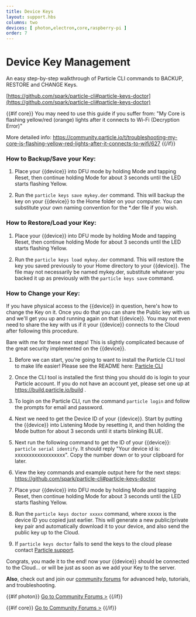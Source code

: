 ```yaml
---
title: Device Keys
layout: support.hbs
columns: two
devices: [ photon,electron,core,raspberry-pi ]
order: 7
---
```


Device Key Management
===

An easy step-by-step walkthrough of Particle CLI commands to BACKUP, RESTORE and CHANGE Keys.

[https://github.com/spark/particle-cli#particle-keys-doctor](https://github.com/spark/particle-cli#particle-keys-doctor)

{{#if core}}
You may need to use this guide if you suffer from: "My Core is flashing yellow/red (orange) lights after it connects to Wi-Fi (Decryption Error)"

More detailed info:
https://community.particle.io/t/troubleshooting-my-core-is-flashing-yellow-red-lights-after-it-connects-to-wifi/627
{{/if}}

### How to Backup/Save your Key:

1. Place your {{device}} into DFU mode by holding Mode and tapping Reset, then continue holding Mode for about 3 seconds until the LED starts flashing Yellow.

2. Run the ``particle keys save mykey.der`` command. This will backup the key on your {{device}} to the Home folder on your computer.  You can substitute your own naming convention for the *.der file if you wish.

### How to Restore/Load your Key:

1. Place your {{device}} into DFU mode by holding Mode and tapping Reset, then continue holding Mode for about 3 seconds until the LED starts flashing Yellow.

2. Run the ``particle keys load mykey.der`` command. This will restore the key you saved previously to your Home directory to your {{device}}.  The file may not necessarily be named mykey.der, substitute whatever you backed it up as previously with the ``particle keys save`` command.

### How to Change your Key:

If you have physical access to the {{device}} in question, here's how to change the Key on it. Once you do that you can share the Public key with us and we'll get you up and running again on that {{device}}.  You may not even need to share the key with us if it your {{device}} connects to the Cloud after following this procedure.

Bare with me for these next steps! This is slightly complicated because of the great security implemented on the {{device}}.

1. Before we can start, you're going to want to install the Particle CLI tool to make life easier! Please see the README here: [Particle CLI](https://github.com/spark/particle-cli)

2. Once the CLI tool is installed the first thing you should do is login to your Particle account.  If you do not have an account yet, please set one up at https://build.particle.io/build .

3. To login on the Particle CLI, run the command `particle login` and follow the prompts for email and password.

4. Next we need to get the Device ID of your {{device}}. Start by putting the {{device}} into Listening Mode by resetting it, and then holding the Mode button for about 3 seconds until it starts blinking BLUE.

5. Next run the following command to get the ID of your {{device}}: ``particle serial identify``. It should reply "Your device id is: xxxxxxxxxxxxxxxxxx". Copy the number down or to your clipboard for later.

6. View the key commands and example output here for the next steps: https://github.com/spark/particle-cli#particle-keys-doctor

7. Place your {{device}} into DFU mode by holding Mode and tapping Reset, then continue holding Mode for about 3 seconds until the LED starts flashing Yellow.

8. Run the ``particle keys doctor xxxxx`` command, where xxxxx is the device ID you copied just earlier. This will generate a new public/private key pair and automatically download it to your device, and also send the public key up to the Cloud.

9. If ``particle keys doctor`` fails to send the keys to the cloud please contact [Particle support](https://support.particle.io).

Congrats, you made it to the end! now your {{device}} should be connected to the Cloud... or will be just as soon as we add your Key to the server.

**Also**, check out and join our [community forums](http://community.particle.io/) for advanced help, tutorials, and troubleshooting.

{{#if photon}}
[Go to Community Forums >](http://community.particle.io/c/troubleshooting)
{{/if}}

{{#if core}}
[Go to Community Forums >](http://community.particle.io/c/troubleshooting)
{{/if}}
